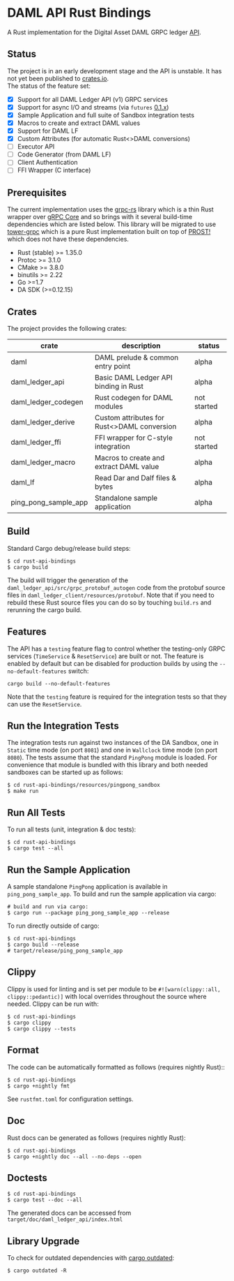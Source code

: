 # DAML API Rust Bindings 
A Rust implementation for the Digital Asset DAML GRPC ledger [API](https://docs.daml.com/app-dev/ledger-api-introduction/index.html).

## Status
The project is in an early development stage and the API is unstable.  It has not yet been published to [crates.io](https://crates.io/).  
The status of the feature set:

- [x] Support for all DAML Ledger API (v1) GRPC services
- [X] Support for async I/O and streams (via `futures` [0.1.x](https://docs.rs/futures/0.1.25/futures/))
- [X] Sample Application and full suite of Sandbox integration tests
- [X] Macros to create and extract DAML values
- [X] Support for DAML LF
- [X] Custom Attributes (for automatic Rust<>DAML conversions)
- [ ] Executor API
- [ ] Code Generator (from DAML LF)
- [ ] Client Authentication
- [ ] FFI Wrapper (C interface)

## Prerequisites
The current implementation uses the [grpc-rs](https://github.com/pingcap/grpc-rs) library which is a thin Rust wrapper 
over [gRPC Core](https://github.com/grpc/grpc) and so brings with it several build-time dependencies which are listed 
below.  This library will be migrated to use [tower-grpc](https://github.com/tower-rs/tower-grpc) which is a pure Rust 
implementation built on top of [PROST!](https://github.com/danburkert/prost) which does not have these dependencies.

- Rust (stable) >= 1.35.0
- Protoc >= 3.1.0
- CMake >= 3.8.0
- binutils >= 2.22
- Go >=1.7
- DA SDK (>=0.12.15)

## Crates
The project provides the following crates:

| crate                | description                                 | status      |
|----------------------|---------------------------------------------|-------------|
| daml                 | DAML prelude & common entry point           | alpha       |
| daml_ledger_api      | Basic DAML Ledger API binding in Rust       | alpha       |
| daml_ledger_codegen  | Rust codegen for DAML modules               | not started |
| daml_ledger_derive   | Custom attributes for Rust<>DAML conversion | alpha       |
| daml_ledger_ffi      | FFI wrapper for C-style integration         | not started |
| daml_ledger_macro    | Macros to create and extract DAML value     | alpha       |
| daml_lf              | Read Dar and Dalf files & bytes             | alpha       | 
| ping_pong_sample_app | Standalone sample application               | alpha       |

## Build
Standard Cargo debug/release build steps:

```
$ cd rust-api-bindings
$ cargo build
```

The build will trigger the generation of the `daml_ledger_api/src/grpc_protobuf_autogen` code from the protobuf 
source files in `daml_ledger_client/resources/protobuf`.  Note that if you need to rebuild these Rust source files you
can do so by touching `build.rs` and rerunning the cargo build.

## Features
The API has a `testing` feature flag to control whether the testing-only GRPC services (`TimeService` & `ResetService`) are 
built or not.  The feature is enabled by default but can be disabled for production builds by using the 
`--no-default-features` switch:

```
cargo build --no-default-features
```

Note that the `testing` feature is required for the integration tests so that they can use the `ResetService`.

## Run the Integration Tests
The integration tests run against two instances of the DA Sandbox, one in `Static` time mode (on port `8081`) and one 
in `Wallclock` time mode (on port `8080`).  The tests assume that the standard `PingPong` module is loaded.  For 
convenience that module is bundled with this library and both needed sandboxes can be started up as follows:

```
$ cd rust-api-bindings/resources/pingpong_sandbox
$ make run
```

## Run All Tests
To run all tests (unit, integration & doc tests):

```
$ cd rust-api-bindings
$ cargo test --all
```

## Run the Sample Application
A sample standalone `PingPong` application is available in `ping_pong_sample_app`.  To build and run the sample 
application via cargo:

```
# build and run via cargo:
$ cargo run --package ping_pong_sample_app --release
```

To run directly outside of cargo:

```
$ cd rust-api-bindings
$ cargo build --release
# target/release/ping_pong_sample_app
```

## Clippy
Clippy is used for linting and is set per module to be `#![warn(clippy::all, clippy::pedantic)]` with local overrides 
throughout the source where needed.  Clippy can be run with:

```
$ cd rust-api-bindings
$ cargo clippy
$ cargo clippy --tests
```

## Format
The code can be automatically formatted as follows (requires nightly Rust)::

```
$ cd rust-api-bindings
$ cargo +nightly fmt
```

See `rustfmt.toml` for configuration settings.

## Doc
Rust docs can be generated as follows (requires nightly Rust):

```
$ cd rust-api-bindings
$ cargo +nightly doc --all --no-deps --open
```

## Doctests

```
$ cd rust-api-bindings
$ cargo test --doc --all
```

The generated docs can be accessed from `target/doc/daml_ledger_api/index.html`

## Library Upgrade
To check for outdated dependencies with [cargo outdated](https://github.com/kbknapp/cargo-outdated):

```
$ cargo outdated -R
``` 